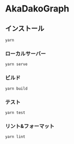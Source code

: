 # AkaDakoGraph

## インストール

```
yarn
```

### ローカルサーバー

```
yarn serve
```

### ビルド

```
yarn build
```

### テスト

```
yarn test
```

### リント&フォーマット

```
yarn lint
```
